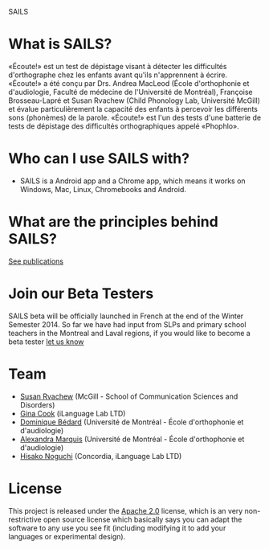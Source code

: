 SAILS 

# What is SAILS?
«Écoute!» est un test de dépistage visant à détecter les difficultés d'orthographe chez les enfants avant qu'ils n'apprennent à écrire. «Écoute!» a été conçu par Drs. Andrea MacLeod (École d'orthophonie et d'audiologie, Faculté de médecine de l'Université de Montréal), Françoise Brosseau-Lapré et Susan Rvachew (Child Phonology Lab, Université McGill) et évalue particulièrement la capacité des enfants à percevoir les différents sons (phonèmes) de la parole. «Écoute!» est l'un des tests d'une batterie de tests de dépistage des difficultés orthographiques appelé «Phophlo».

# Who can I use SAILS with?
* SAILS is a Android app and a Chrome app, which means it works on Windows, Mac, Linux, Chromebooks and Android.

# What are the principles behind SAILS?

[See publications](http://www.medicine.mcgill.ca/srvachew/)

# Join our Beta Testers

SAILS beta will be officially launched in French at the end of the Winter Semester 2014. So far we have had input from SLPs and primary school teachers in the Montreal and Laval regions, if you would like to become a beta tester [let us know](https://docs.google.com/forms/d/1NkI_D4bUzkixrg3ClvDkdVwM8iaCc-SdJ0IG8Z6YTqU/viewform?) 

# Team
* [Susan Rvachew](http://www.medicine.mcgill.ca/srvachew/) (McGill - School of Communication Sciences and Disorders)
* [Gina Cook](http://ilanguage.ca/) (iLanguage Lab LTD)
* [Dominique Bédard](https://github.com/DominiqueBedard) (Université de Montréal - École d'orthophonie et d'audiologie)
* [Alexandra Marquis](https://twitter.com/AlxMarquis) (Université de Montréal - École d'orthophonie et d'audiologie)
* [Hisako Noguchi](http://ilanguage.ca/) (Concordia, iLanguage Lab LTD)

# License 

This project is released under the [Apache 2.0](http://www.apache.org/licenses/LICENSE-2.0.html) license, which is an very non-restrictive open source license which basically says you can adapt the software to any use you see fit (including modifying it to add your languages or experimental design).

